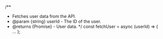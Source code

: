/**
 * Fetches user data from the API.
 * @param {string} userId - The ID of the user.
 * @returns {Promise<User>} - User data.
 */
const fetchUser = async (userId) => { ... };